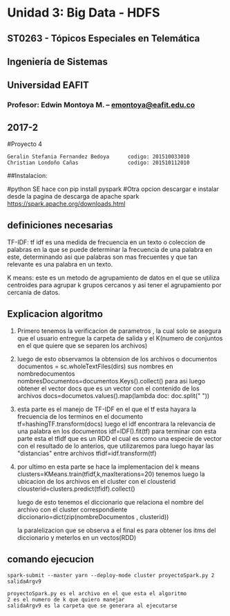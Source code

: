 # Unidad 3: Big Data - HDFS
## ST0263 - Tópicos Especiales en Telemática
## Ingeniería de Sistemas
## Universidad EAFIT
### Profesor: Edwin Montoya M. – emontoya@eafit.edu.co
## 2017-2


#Proyecto 4


    Geralin Stefania Fernandez Bedoya      codigo: 201510033010
    Christian Londoño Cañas                codigo: 201510112010



##Instalacion:

 
 #python 
 SE hace con pip install pyspark
 #Otra opcion
 descargar e instalar desde la pagina de descarga de apache spark 
 https://spark.apache.org/downloads.html


## definiciones necesarias

 TF-IDF:
 tf idf es  una medida de frecuencia en un texto o coleccion de palabras en la que se puede determinar la frecuencia de una palabra en este, determinando asi que palabras son mas frecuentes 
 y que tan relevante es una palabra en un texto.

 K means:
 este es un metodo de agrupamiento de datos en el que se utiliza centroides para agrupar k grupos cercanos y asi tener el agrupamiento por cercania de datos.


 ## Explicacion algoritmo
 1. Primero tenemos la verificacion de parametros , la cual solo se asegura que el usuario entregue la carpeta de salida y el K(numero de conjuntos en el que quiere que se separen los archivos)

 2. luego de esto observamos la obtension de los archivos o documentos 
        documentos = sc.wholeTextFiles(dirs)
    sus nombres en nombredocumentos  
        nombresDocumentos=documentos.Keys().collect()
    para asi luego obtener el vector docs que es un vector con el contenido de los archivos
        docs=documetos.values().map(lambda doc: doc.split(" "))


 3. esta parte es el manejo de TF-IDF  en el que el tf esta hayara la frecuencia de los terminos en el documento
        tf=hashingTF.transform(docs)
    luego el idf encontrara la relevancia de una palabra en los documentos
        idf=IDF().fit(tf)
    para terminar con esta parte esta el tfidf que es un RDD el cual es como una especie de vector con el resultado de lo anterios, que utilizaremos para luego hayar las "distancias" entre archivos
        tfidf=idf.transform(tf)

 4. por ultimo en esta parte se hace la implementacion del k means 
        clusters=KMeans.train(tfidf,k,maxIterations=20)
    tenemos luego la ubicacion de los archivos en el cluster con el clousterid
        clousterid=clusters.predict(tfidf).collect()
    
    luego de esto tenemos el diccionario que relaciona el nombre del archivo con el cluster correspondiente
        diccionario=dict(zip(nombreDocumentos , clusterid))

    la paralelizacion que se observa a el final es para obtener los itms del diccionario y meterlos en un vectos(RDD)


## comando ejecucion
    spark-submit --master yarn --deploy-mode cluster proyectoSpark.py 2 salidaArgv9
 
    proyectoSpark.py es el archivo en el que esta el algoritmo 
    2 es el numero de k que quiero manejar
    salidaArgv9 es la carpeta que se generara al ejecutarse